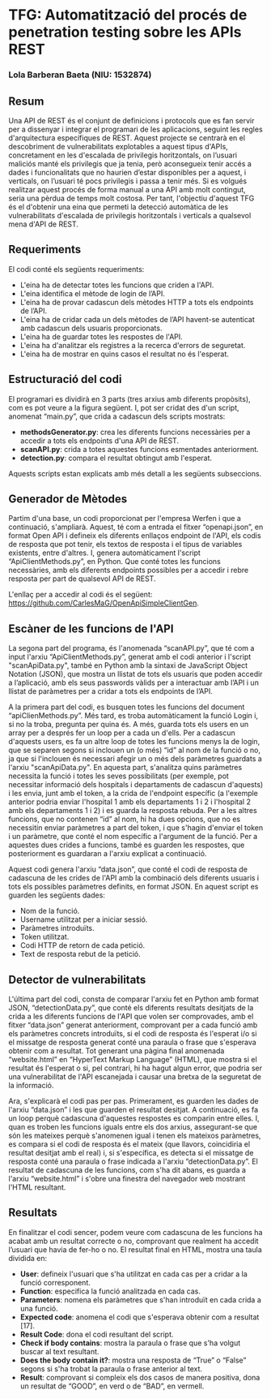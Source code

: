 # TFG: Automatització del procés de penetration testing sobre les APIs REST
### Lola Barberan Baeta (NIU: 1532874)

## Resum
Una API de REST és el conjunt de definicions i protocols que es fan servir per a dissenyar i integrar el programari de les aplicacions, seguint les regles d'arquitectura específiques de REST. Aquest projecte se centrarà en el descobriment de vulnerabilitats explotables a aquest tipus d'APIs, concretament en les d'escalada de privilegis horitzontals, on l’usuari maliciós manté els privilegis que ja tenia, però aconsegueix tenir accés a dades i funcionalitats que no haurien d’estar disponibles per a aquest, i verticals, on l’usuari té pocs privilegis i passa a tenir més. Si es volgués realitzar aquest procés de forma manual a una API amb molt contingut, seria una pèrdua de temps molt costosa. Per tant, l'objectiu d'aquest TFG és el d'obtenir una eina que permeti la detecció automàtica de les vulnerabilitats d'escalada de privilegis horitzontals i verticals a qualsevol mena d'API de REST. 

## Requeriments
El codi conté els següents requeriments:

- L'eina ha de detectar totes les funcions que criden a l'API.
- L'eina identifica el mètode de login de l’API.
- L'eina ha de provar cadascun dels mètodes HTTP a tots els endpoints de l’API.
- L'eina ha de cridar cada un dels mètodes de l’API havent-se autenticat amb cadascun dels usuaris proporcionats.
- L'eina ha de guardar totes les respostes de l'API.
- L'eina ha d'analitzar els registres a la recerca d'errors de seguretat.
- L'eina ha de mostrar en quins casos el resultat no és l'esperat.

## Estructuració del codi
El programari es dividirà en 3 parts (tres arxius amb diferents propòsits), com es pot veure a la figura següent. I, pot ser cridat des d'un script, anomenat “main.py”, que crida a cadascun dels scripts mostrats: 



- **methodsGenerator.py**: crea les diferents funcions necessàries per a accedir a tots els endpoints d'una API de REST.
- **scanAPI.py**: crida a totes aquestes funcions esmentades anteriorment.
- **detection.py**: compara el resultat obtingut amb l'esperat.

Aquests scripts estan explicats amb més detall a les següents subseccions.

## Generador de Mètodes

Partim d'una base, un codi proporcionat per l'empresa Werfen i que a continuació, s'ampliarà. Aquest, té com a entrada el fitxer “openapi.json”, en format Open API i defineix els diferents enllaços endpoint de l'API, els codis de resposta que pot tenir, els textos de resposta i el tipus de variables existents, entre d'altres. I, genera automàticament l'script “ApiClientMethods.py”, en Python. Que conté totes les funcions necessàries, amb els diferents endpoints possibles per a accedir i rebre resposta per part de qualsevol API de REST.
 
L'enllaç per a accedir al codi és el següent: https://github.com/CarlesMaG/OpenApiSimpleClientGen.

## Escàner de les funcions de l'API
La segona part del programa, és l'anomenada “scanAPI.py”, que té com a input l'arxiu “ApiClientMethods.py”, generat amb el codi anterior i l'script "scanApiData.py", també en Python amb la sintaxi de JavaScript Object Notation (JSON), que mostra un llistat de tots els usuaris que poden accedir a l’aplicació, amb els seus passwords vàlids per a interactuar amb l’API i un llistat de paràmetres per a cridar a tots els endpoints de l’API. 

A la primera part del codi, es busquen totes les funcions del document “apiClienMethods.py”. Més tard, es troba automàticament la funció Login i, si no la troba, pregunta per quina és. A més, guarda tots els users en un array per a després fer un loop per a cada un d'ells. Per a cadascun d'aquests users, es fa un altre loop de totes les funcions menys la de login, que se separen segons si inclouen un (o més) “id” al nom de la funció o no, ja que si l'inclouen és necessari afegir un o més dels paràmetres guardats a l'arxiu "scanApiData.py". En aquesta part, s'analitza quins paràmetres necessita la funció i totes les seves possibilitats (per exemple, pot necessitar informació dels hospitals i departaments de cadascun d'aquests) i les envia, junt amb el token, a la crida de l'endpoint específic (a l'exemple anterior podria enviar l'hospital 1 amb els departaments 1 i 2 i l'hospital 2 amb els departaments 1 i 2) i es guarda la resposta rebuda. Per a les altres funcions, que no contenen “id” al nom,  hi ha dues opcions, que no es necessitin enviar paràmetres a part del token, i que s'hagin d'enviar el token i un paràmetre, que conté el nom específic a l'argument de la funció. Per a aquestes dues crides a funcions, també es guarden les respostes, que posteriorment es guardaran a l'arxiu explicat a continuació.

Aquest codi genera l'arxiu “data.json”, que conté el codi de resposta de cadascuna de les crides de l'API amb la combinació dels diferents usuaris i tots els possibles paràmetres definits, en format JSON. En aquest script es guarden les següents dades:

- Nom de la funció.
- Username utilitzat per a iniciar sessió.
- Paràmetres introduïts.
- Token utilitzat.
- Codi HTTP de retorn de cada petició. 
- Text de resposta rebut de la petició.

## Detector de vulnerabilitats
L'última part del codi, consta de comparar l'arxiu fet en Python amb format JSON, “detectionData.py”, que conté els diferents resultats desitjats de la crida a les diferents funcions de l'API que volen ser comprovades, amb el fitxer “data.json” generat anteriorment, comprovant per a cada funció amb els paràmetres concrets introduïts, si el codi de resposta és l'esperat i/o si el missatge de resposta generat conté una paraula o frase que s'esperava obtenir com a resultat. Tot generant una pàgina final anomenada “website.html” en “HyperText Markup Language” (HTML), que mostra si el resultat és l'esperat o si, pel contrari, hi ha hagut algun error, que podria ser una vulnerabilitat de l'API escanejada i causar una bretxa de la seguretat de la informació.

Ara, s'explicarà el codi pas per pas. Primerament, es guarden les dades de l'arxiu “data.json” i les que guarden el resultat desitjat. A continuació, es fa un loop perquè cadascuna d'aquestes respostes es comparin entre elles. I, quan es troben les funcions iguals entre els dos arxius, assegurant-se que són les mateixes perquè s'anomenen igual i tenen els mateixos paràmetres, es compara si el codi de resposta és el mateix (que llavors, coincidiria el resultat desitjat amb el real) i, si s'específica, es detecta si el missatge de resposta conté una paraula o frase indicada a l'arxiu “detectionData.py”. El resultat de cadascuna de les funcions, com s'ha dit abans, es guarda a l'arxiu “website.html” i s'obre una finestra del navegador web mostrant l'HTML resultant.

## Resultats

En finalitzar el codi sencer, podem veure com cadascuna de les funcions ha acabat amb un resultat correcte o no, comprovant que realment ha accedit l’usuari que havia de fer-ho o no. El resultat final en HTML, mostra una taula dividida en:

- **User**: defineix l'usuari que s'ha utilitzat en cada cas per a cridar a la funció corresponent.
- **Function**: especifica la funció analitzada en cada cas.
- **Parameters**: nomena els paràmetres que s'han introduït en cada crida a una funció.
- **Expected code**: anomena el codi que s'esperava obtenir com a resultat [17].
- **Result Code**: dona el codi resultant del script.
- **Check if body contains**: mostra la paraula o frase que s'ha volgut buscar al text resultant.
- **Does the body contain it?**: mostra una resposta de “True” o “False” segons si s'ha trobat la paraula o frase anterior al text.
- **Result**: comprovant si compleix els dos casos de manera positiva, dona un resultat de “GOOD”, en verd o de “BAD”, en vermell.

